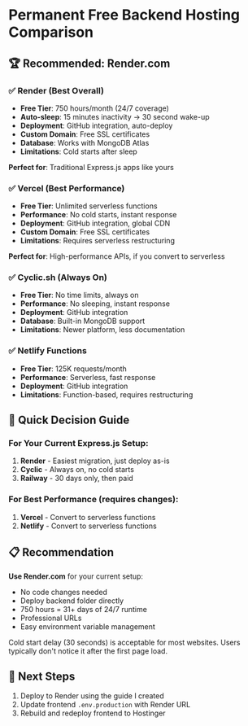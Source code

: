 # Permanent Free Backend Hosting Comparison

## 🏆 **Recommended: Render.com**

### ✅ **Render (Best Overall)**
- **Free Tier**: 750 hours/month (24/7 coverage)
- **Auto-sleep**: 15 minutes inactivity → 30 second wake-up
- **Deployment**: GitHub integration, auto-deploy
- **Custom Domain**: Free SSL certificates
- **Database**: Works with MongoDB Atlas
- **Limitations**: Cold starts after sleep

**Perfect for**: Traditional Express.js apps like yours

### ✅ **Vercel (Best Performance)**
- **Free Tier**: Unlimited serverless functions
- **Performance**: No cold starts, instant response
- **Deployment**: GitHub integration, global CDN
- **Custom Domain**: Free SSL certificates
- **Limitations**: Requires serverless restructuring

**Perfect for**: High-performance APIs, if you convert to serverless

### ✅ **Cyclic.sh (Always On)**
- **Free Tier**: No time limits, always on
- **Performance**: No sleeping, instant response
- **Deployment**: GitHub integration
- **Database**: Built-in MongoDB support
- **Limitations**: Newer platform, less documentation

### ✅ **Netlify Functions**
- **Free Tier**: 125K requests/month
- **Performance**: Serverless, fast response
- **Deployment**: GitHub integration
- **Limitations**: Function-based, requires restructuring

## 🎯 **Quick Decision Guide**

### For Your Current Express.js Setup:
1. **Render** - Easiest migration, just deploy as-is
2. **Cyclic** - Always on, no cold starts
3. **Railway** - 30 days only, then paid

### For Best Performance (requires changes):
1. **Vercel** - Convert to serverless functions
2. **Netlify** - Convert to serverless functions

## 📋 **Recommendation**

**Use Render.com** for your current setup:
- No code changes needed
- Deploy backend folder directly
- 750 hours = 31+ days of 24/7 runtime
- Professional URLs
- Easy environment variable management

Cold start delay (30 seconds) is acceptable for most websites. Users typically don't notice it after the first page load.

## 🚀 **Next Steps**
1. Deploy to Render using the guide I created
2. Update frontend `.env.production` with Render URL
3. Rebuild and redeploy frontend to Hostinger
